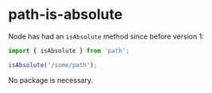 # path-is-absolute

Node has had an `isAbsolute` method since before version 1:

```ts
import { isAbsolute } from 'path';

isAbsolute('/some/path');
```

No package is necessary.
